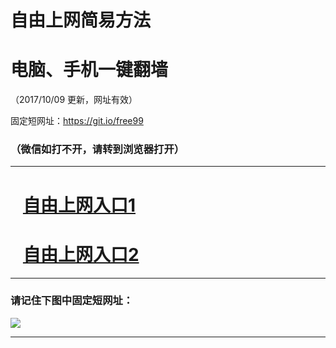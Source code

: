 ﻿# 自由上网简易方法

# 电脑、手机一键翻墙

（2017/10/09 更新，网址有效）

固定短网址：https://git.io/free99

### （微信如打不开，请转到浏览器打开）


***





# &nbsp;&nbsp; <a href="http://ft3010027919.fwq-tz-1001.info/fwqtz01.html?t=10090018403 " target="_blank">自由上网入口1</a>
# &nbsp;&nbsp; <a href="http://ft174431067.fwq-tz-1002.info/fwqtz02.html?t=10090011086 " target="_blank">自由上网入口2</a>
***

### 请记住下图中固定短网址：

<img src="https://s3-us-west-2.amazonaws.com/fwq-1001/yjfq-20170905okok.png" /> 


***

